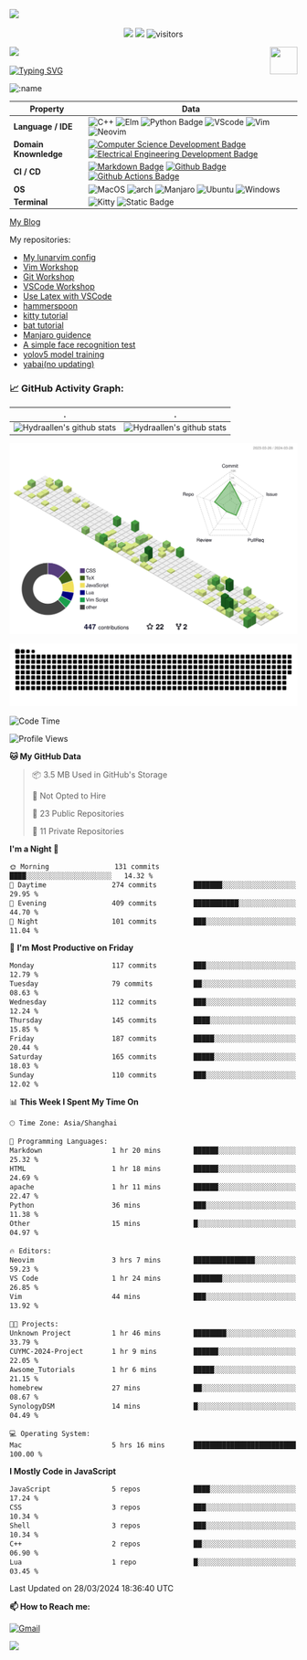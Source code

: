 ![](assets/Bottom_up.svg)

<!--   my-icons -->

<p align="center">
    <a href="https://github.com/Hydraallen/Hydraallen"><img src="https://img.shields.io/badge/status-updating-brightgreen.svg"></a>
    <a href="https://github.com/Hydraallen/Hydraallen/graphs/contributors"><img src="https://img.shields.io/github/contributors/Hydraallen/Hydraallen?color=blue"></a>
    <img src="https://visitor-badge.laobi.icu/badge?page_id=Hydraallen.Hydraallen" alt="visitors"/>   
</p>

<!--   my-header-img -->
![](./src/header_.png)
<a href="https://www.python.org/"><img src="https://upload.wikimedia.org/wikipedia/commons/c/c3/Python-logo-notext.svg" align="right" height="48" width="48" ></a>


<!--   my-ticker -->    
[![Typing SVG](https://readme-typing-svg.herokuapp.com?color=%2336BCF7&center=true&vCenter=true&width=600&lines=Hi+there+👋,+I+am+Hydraalen;+Welcome+to+My+Profile!;Over+some+years+of+programming+experience;Always+learning+new+things+;Machine+learning+enthusiast+)](https://git.io/typing-svg)

![:name](https://count.getloli.com/get/@:Hydraallen?theme=rule34)
<!--   my-skils -->

| Property                                        | Data                                                         |
| ----------------------------------------------- | ------------------------------------------------------------ |
| **Language / IDE**                              | ![C++](https://img.shields.io/badge/C%2B%2B-3776AB?logo=cplusplus&logoColor=%2300599C)  ![Elm](https://img.shields.io/badge/Elm-3776AB?logo=elm&logoColor=%231293D8&link=https%3A%2F%2Felm-lang.org%2F)  ![Python Badge](https://img.shields.io/badge/-Python-3776AB?style=flat&logo=Python&logoColor=white)  ![VScode](https://img.shields.io/badge/VSCode-3776AB?logo=visualstudiocode&logoColor=%23007ACC&link=https%3A%2F%2Fcode.visualstudio.com%2F)  ![Vim](https://img.shields.io/badge/Vim-3776AB?logo=vim&logoColor=%23019733&link=https%3A%2F%2Fgithub.com%2FHydraallen%2FVim-Workshop)  ![Neovim](https://img.shields.io/badge/Neovim-3776AB?logo=neovim&logoColor=%2357A143&link=https%3A%2F%2Fgithub.com%2FHydraallen%2FVim-Workshop) |
| **Domain Knownledge**                           | [![Computer Science Development Badge](https://img.shields.io/badge/-Computer%20Science-FAB040?style=flat&logoColor=white)](https://github.com/search?q=user%3ABEPb&type=Repositories) [![Electrical Engineering Development Badge](https://img.shields.io/badge/-Electrical%20Engineering-4C8CBF?style=flat&logoColor=white)](https://github.com/search?q=user%3ABEPb&type=Repositories) |
| **CI / CD**                                     | [![Markdown Badge](https://img.shields.io/badge/-Markdown-2088FF?style=flat&logo=Markdown&logoColor=white)](https://github.com/BEPb/BEPb) [![Github Badge](https://img.shields.io/badge/-Github%20-2088FF?style=flat&logo=Github&logoColor=white)](https://github.com/BEPb/BEPb) [![Github Actions Badge](https://img.shields.io/badge/-Git%20-2088FF?style=flat&logo=Git&logoColor=white)](https://github.com/BEPb/BEPb) |
| **OS**                                          | ![MacOS](https://img.shields.io/badge/MacOS-white?style=flat-square%26amp&logo=macos&logoColor=%23000000) ![arch](https://img.shields.io/badge/Arch-black?style=flat-square%26amp&logo=archlinux&logoColor=%231793D1) ![Manjaro](https://img.shields.io/badge/Manjaro-black?style=flat-square%26amp&logo=manjaro&logoColor=%2335BF5C) ![Ubuntu](https://img.shields.io/badge/Ubuntu-black?style=flat-square%26amp&logo=ubuntu&logoColor=%23E95420) ![Windows](https://img.shields.io/badge/Windows-black?style=flat-square%26amp&logo=windows&logoColor=%230078D4)|
| **Terminal**                                          | ![Kitty](https://img.shields.io/badge/Kitty-white?style=flat-square%26amp&link=https%3A%2F%2Fgithub.com%2Fkovidgoyal%2Fkitty) ![Static Badge](https://img.shields.io/badge/iterm2-white?style=flat-square%26amp&logo=iterm2&logoColor=%23000000&link=https%3A%2F%2Fgithub.com%2Fkovidgoyal%2Fkitty)|

[My Blog](https://hydraallen.github.io/)

My repositories:

- [My lunarvim config](https://github.com/Hydraallen/lvim)
- [Vim Workshop](https://github.com/Hydraallen/Vim-Workshop)
- [Git Workshop](https://github.com/Hydraallen/Basic_Git_wksp)
- [VSCode Workshop](https://github.com/Hydraallen/VSCode_wksp)
- [Use Latex with VSCode](https://github.com/Hydraallen/Latex-vscode)
- [hammerspoon](https://github.com/Hydraallen/hammerspoon)
- [kitty tutorial](https://github.com/Hydraallen/kitty)
- [bat tutorial](https://github.com/Hydraallen/bat)
- [Manjaro guidence](https://github.com/Hydraallen/Manjaro)
- [A simple face recognition test](https://github.com/Hydraallen/Face-recognition)
- [yolov5 model training](https://github.com/Hydraallen/yolov5)
- [yabai(no updating)](https://github.com/Hydraallen/yabai_Usage)



<!--   GitHub stats graph -->
### 📈 GitHub Activity Graph:


| .                                                                                                                                       | .                                                                                                                         |
|-----------------------------------------------------------------------------------------------------------------------------------------|---------------------------------------------------------------------------------------------------------------------------|
| ![Hydraallen's github stats](https://github-readme-stats.vercel.app/api?username=Hydraallen&show_icons=true&theme=radical&include_all_commits=true) | ![Hydraallen's github stats](https://github-readme-stats.vercel.app/api/top-langs/?username=Hydraallen&theme=radical&layout=compact) |



<!--   profile-green-animate -->

![](./profile-3d-contrib/profile-green-animate.svg)

<!--   grid-snake -->
![](https://github.com/Hydraallen/Hydraallen/blob/output/github-contribution-grid-snake.svg)

<!--START_SECTION:waka-->
![Code Time](http://img.shields.io/badge/Code%20Time-202%20hrs%2028%20mins-blue)

![Profile Views](http://img.shields.io/badge/Profile%20Views-1-blue)

**🐱 My GitHub Data** 

> 📦 3.5 MB Used in GitHub's Storage 
 > 
> 🚫 Not Opted to Hire
 > 
> 📜 23 Public Repositories 
 > 
> 🔑 11 Private Repositories 
 > 
**I'm a Night 🦉** 

```text
🌞 Morning                131 commits         ████░░░░░░░░░░░░░░░░░░░░░   14.32 % 
🌆 Daytime                274 commits         ███████░░░░░░░░░░░░░░░░░░   29.95 % 
🌃 Evening                409 commits         ███████████░░░░░░░░░░░░░░   44.70 % 
🌙 Night                  101 commits         ███░░░░░░░░░░░░░░░░░░░░░░   11.04 % 
```
📅 **I'm Most Productive on Friday** 

```text
Monday                   117 commits         ███░░░░░░░░░░░░░░░░░░░░░░   12.79 % 
Tuesday                  79 commits          ██░░░░░░░░░░░░░░░░░░░░░░░   08.63 % 
Wednesday                112 commits         ███░░░░░░░░░░░░░░░░░░░░░░   12.24 % 
Thursday                 145 commits         ████░░░░░░░░░░░░░░░░░░░░░   15.85 % 
Friday                   187 commits         █████░░░░░░░░░░░░░░░░░░░░   20.44 % 
Saturday                 165 commits         █████░░░░░░░░░░░░░░░░░░░░   18.03 % 
Sunday                   110 commits         ███░░░░░░░░░░░░░░░░░░░░░░   12.02 % 
```


📊 **This Week I Spent My Time On** 

```text
🕑︎ Time Zone: Asia/Shanghai

💬 Programming Languages: 
Markdown                 1 hr 20 mins        ██████░░░░░░░░░░░░░░░░░░░   25.32 % 
HTML                     1 hr 18 mins        ██████░░░░░░░░░░░░░░░░░░░   24.69 % 
apache                   1 hr 11 mins        ██████░░░░░░░░░░░░░░░░░░░   22.47 % 
Python                   36 mins             ███░░░░░░░░░░░░░░░░░░░░░░   11.38 % 
Other                    15 mins             █░░░░░░░░░░░░░░░░░░░░░░░░   04.97 % 

🔥 Editors: 
Neovim                   3 hrs 7 mins        ███████████████░░░░░░░░░░   59.23 % 
VS Code                  1 hr 24 mins        ███████░░░░░░░░░░░░░░░░░░   26.85 % 
Vim                      44 mins             ███░░░░░░░░░░░░░░░░░░░░░░   13.92 % 

🐱‍💻 Projects: 
Unknown Project          1 hr 46 mins        ████████░░░░░░░░░░░░░░░░░   33.79 % 
CUYMC-2024-Project       1 hr 9 mins         ██████░░░░░░░░░░░░░░░░░░░   22.05 % 
Awsome_Tutorials         1 hr 6 mins         █████░░░░░░░░░░░░░░░░░░░░   21.15 % 
homebrew                 27 mins             ██░░░░░░░░░░░░░░░░░░░░░░░   08.67 % 
SynologyDSM              14 mins             █░░░░░░░░░░░░░░░░░░░░░░░░   04.49 % 

💻 Operating System: 
Mac                      5 hrs 16 mins       █████████████████████████   100.00 % 
```

**I Mostly Code in JavaScript** 

```text
JavaScript               5 repos             ████░░░░░░░░░░░░░░░░░░░░░   17.24 % 
CSS                      3 repos             ███░░░░░░░░░░░░░░░░░░░░░░   10.34 % 
Shell                    3 repos             ███░░░░░░░░░░░░░░░░░░░░░░   10.34 % 
C++                      2 repos             ██░░░░░░░░░░░░░░░░░░░░░░░   06.90 % 
Lua                      1 repo              █░░░░░░░░░░░░░░░░░░░░░░░░   03.45 % 
```




 Last Updated on 28/03/2024 18:36:40 UTC
<!--END_SECTION:waka-->




**📫 How to Reach me:**
<p align="left">
<a href="mailto:allen_wr@126.com" target="blank"><img align="center" src="https://raw.githubusercontent.com/BEPb/BEPb/master/assets/gmail.svg" alt="Gmail" height="30" width="30" /></a>
</p>



</p>


![](assets/Bottom_down.svg)
